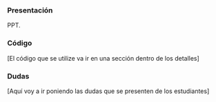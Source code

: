 ### Presentación
PPT.
### Código
[El código que se utilize va ir en una sección dentro de los detalles]
### Dudas
[Aquí voy a ir poniendo las dudas que se presenten de los estudiantes]
